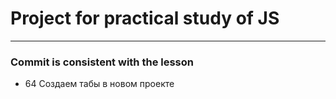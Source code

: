 # Project for practical study of JS

<hr>

### Commit is consistent with the lesson

* 64 Создаем табы в новом проекте